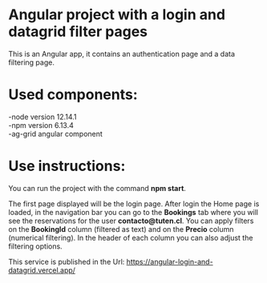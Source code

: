 # Angular project with a login and datagrid filter pages

This is an Angular app, it contains an authentication page and a data filtering page.

# Used components:

-node version 12.14.1 </br>
-npm version 6.13.4 </br>
-ag-grid angular component </br>

# Use instructions:

<p>You can run the project with the command <strong>npm start</strong>. </p>
<p>The first page displayed will be the login page. After login the Home page is loaded, in the navigation bar you can go to the <strong>Bookings</strong> tab where you will see the reservations for the user <strong>contacto@tuten.cl</strong>. You can apply filters on the <strong>BookingId</strong> column (filtered as text) and on the <strong>Precio</strong> column (numerical filtering). In the header of each column you can also adjust the filtering options. </p>

This service is published in the Url: https://angular-login-and-datagrid.vercel.app/
